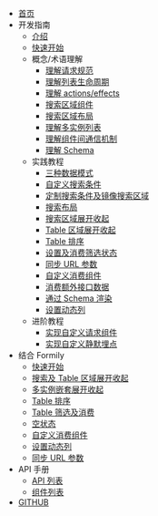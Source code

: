 - [首页](./home.tsx)
- 开发指南
  - [介绍](./README.md)
  - [快速开始](./quickStart.md)
  - 概念/术语理解
    - [理解请求规范](./interface/query.md)
    - [理解列表生命周期](./interface/lifecycle.md)
    - [理解 actions/effects](./interface/actions.md)
    - [搜索区域组件](./interface/fields.md)
    - [搜索区域布局](./interface/layout.md)
    - [理解多实例列表](./interface/multiple.md)
    - [理解组件间通信机制](./interface/communicate.md)
    - [理解 Schema](./schema/index.md)
  - 实践教程
    - [三种数据模式](./demo/mode.md)
    - [自定义搜索条件](./demo/customField.md)
    - [定制搜索条件及镜像搜索区域](./demo/multiFilter.md)
    - [搜索布局](./demo/layout.md)
    - [搜索区域展开收起](./demo/expand.md)
    - [Table 区域展开收起](./demo/expandTable.md)
    - [Table 排序](./demo/sorterTable.md)
    - [设置及消费筛选状态](./demo/selection.md)
    - [同步 URL 参数](./demo/syncParams.md)
    - [自定义消费组件](./demo/consumer.md)
    - [消费额外接口数据](./demo/consumerExtra.md)
    - [通过 Schema 渲染](./schema/practise.md)
    - [设置动态列](./demo/dynamicColumns.md)
  - 进阶教程
    - [实现自定义请求组件](./advanced/query.md)
    - [实现自定义静默埋点](./advanced/dot.md)
- 结合 Formily
  - [快速开始](./formily/basic.md)
  - [搜索及 Table 区域展开收起](./formily/expand.md)
  - [多实例嵌套展开收起](./formily/nested.md)
  - [Table 排序](./formily/tableSort.md)
  - [Table 筛选及消费](./formily/tableSelection.md)
  - [空状态](./formily/empty.md)
  - [自定义消费组件](./formily/listConsumer.md)
  - [设置动态列](./formily/dynamicColumns.md)
  - [同步 URL 参数](./formily/params.md)
- API 手册
  - [API 列表](./api/index.md)
  - [组件列表](./api/component.md)
- [GITHUB](https://github.com/alibaba/AList)
